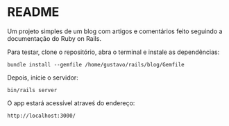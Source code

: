 # README

Um projeto simples de um blog com artigos e comentários feito seguindo a documentação do Ruby on Rails.

Para testar, clone o repositório, abra o terminal e instale as dependências:

`bundle install --gemfile /home/gustavo/rails/blog/Gemfile`

Depois, inicie o servidor:

`bin/rails server`

O app estará acessível atraveś do endereço:

`http://localhost:3000/`
